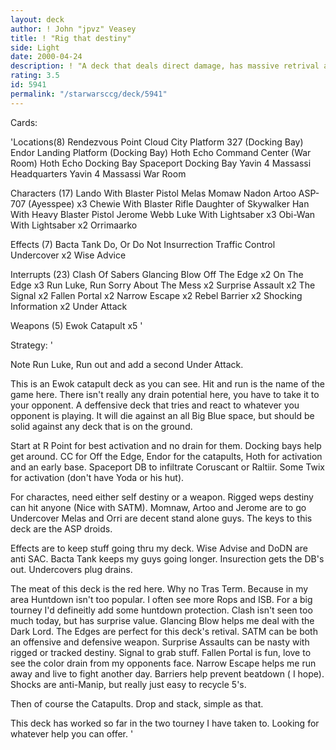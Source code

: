 ```yaml
---
layout: deck
author: ! John "jpvz" Veasey
title: ! "Rig that destiny"
side: Light
date: 2000-04-24
description: ! "A deck that deals direct damage, has massive retrival and should be able to hang with any deck."
rating: 3.5
id: 5941
permalink: "/starwarsccg/deck/5941"
---
```

Cards: 

'Locations(8)
Rendezvous Point
Cloud City Platform 327 (Docking Bay)
Endor Landing Platform (Docking Bay)
Hoth Echo Command Center (War Room)
Hoth Echo Docking Bay
Spaceport Docking Bay
Yavin 4 Massassi Headquarters
Yavin 4 Massassi War Room

Characters (17)
Lando With Blaster Pistol
Melas
Momaw Nadon
Artoo
ASP-707 (Ayesspee)  x3
Chewie With Blaster Rifle
Daughter of Skywalker
Han With Heavy Blaster Pistol
Jerome Webb
Luke With Lightsaber  x3
Obi-Wan With Lightsaber  x2
Orrimaarko


Effects (7)
Bacta Tank
Do, Or Do Not
Insurrection
Traffic Control
Undercover  x2
Wise Advice

Interrupts (23)
Clash Of Sabers
Glancing Blow
Off The Edge  x2
On The Edge  x3
Run Luke, Run
Sorry About The Mess  x2
Surprise Assault  x2
The Signal  x2
Fallen Portal  x2
Narrow Escape  x2
Rebel Barrier  x2
Shocking Information  x2
Under Attack

Weapons (5)
Ewok Catapult  x5
'

Strategy: '

Note Run Luke, Run out and add a second Under Attack.

This is an Ewok catapult deck as you can see. Hit and run is the name of the game here. There isn't really any drain potential here, you have to take it to your opponent. A deffensive deck that tries and react to whatever you opponent is playing. It will die against an all Big Blue space, but should be solid against any deck that is on the ground.

Start at R Point for best activation and no drain for them. Docking bays help get around. CC for Off the Edge, Endor for the catapults, Hoth for activation and an early base. Spaceport DB to infiltrate Coruscant or Raltiir. Some Twix for activation (don't have Yoda or his hut).

For charactes, need either self destiny or a weapon. Rigged weps destiny can hit anyone (Nice with SATM). Momnaw, Artoo and Jerome are to go Undercover Melas and Orri are decent stand alone guys. The keys to this deck are the ASP droids.

Effects are to keep stuff going thru my deck. Wise Advise and DoDN are anti SAC. Bacta Tank keeps my guys going longer. Insurection gets the DB's out. Undercovers plug drains.

The meat of this deck is the red here. Why no Tras Term. Because in my area Huntdown isn't too popular. I often see more Rops and ISB. For a big tourney I'd defineitly add some huntdown protection. Clash isn't seen too much today, but has surprise value. Glancing Blow helps me deal with the Dark Lord. The Edges are perfect for this deck's retival. SATM can be both an offensive and defensive weapon. Surprise Assaults can be nasty with rigged or tracked destiny. Signal to grab stuff. Fallen Portal is fun, love to see the color drain from my opponents face. Narrow Escape helps me run away and live to fight another day. Barriers help prevent beatdown ( I hope). Shocks are anti-Manip, but really just easy to recycle 5's.

Then of course the Catapults. Drop and stack, simple as that.

This deck has worked so far in the two tourney I have taken to. Looking for whatever help you can offer. '
